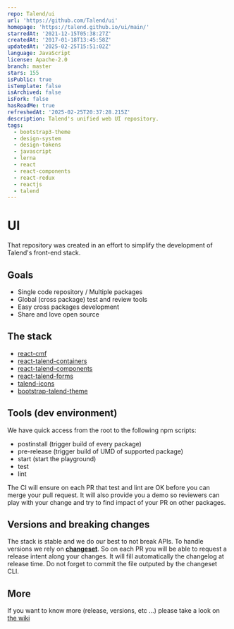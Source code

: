```yaml
---
repo: Talend/ui
url: 'https://github.com/Talend/ui'
homepage: 'https://talend.github.io/ui/main/'
starredAt: '2021-12-15T05:38:27Z'
createdAt: '2017-01-18T13:45:58Z'
updatedAt: '2025-02-25T15:51:02Z'
language: JavaScript
license: Apache-2.0
branch: master
stars: 155
isPublic: true
isTemplate: false
isArchived: false
isFork: false
hasReadMe: true
refreshedAt: '2025-02-25T20:37:28.215Z'
description: Talend's unified web UI repository.
tags:
  - bootstrap3-theme
  - design-system
  - design-tokens
  - javascript
  - lerna
  - react
  - react-components
  - react-redux
  - reactjs
  - talend
---
```


# UI

That repository was created in an effort to simplify the development of Talend's front-end stack.

## Goals

- Single code repository / Multiple packages
- Global (cross package) test and review tools
- Easy cross packages development
- Share and love open source

## The stack

- [react-cmf](https://github.com/Talend/ui/tree/master/packages/cmf)
- [react-talend-containers](https://github.com/Talend/ui/tree/master/packages/containers)
- [react-talend-components](https://github.com/Talend/ui/tree/master/packages/components)
- [react-talend-forms](https://github.com/Talend/ui/tree/master/packages/forms)
- [talend-icons](https://github.com/Talend/ui/tree/master/packages/icons)
- [bootstrap-talend-theme](https://github.com/Talend/ui/tree/master/packages/theme)

## Tools (dev environment)

We have quick access from the root to the following npm scripts:

- postinstall (trigger build of every package)
- pre-release (trigger build of UMD of supported package)
- start (start the playground)
- test
- lint

The CI will ensure on each PR that test and lint are OK before you can merge your pull request. It will also provide you a demo so reviewers can play with your change and try to find impact of your PR on other packages.

## Versions and breaking changes

The stack is stable and we do our best to not break APIs.
To handle versions we rely on [**changeset**](https://github.com/atlassian/changesets/). So on each PR you will be able to request a release intent along your changes. It will fill automatically the changelog at release time. Do not forget to commit the file outputed by the changeset CLI.

## More

If you want to know more (release, versions, etc ...) please take a look on [the wiki](https://github.com/Talend/ui/wiki)
